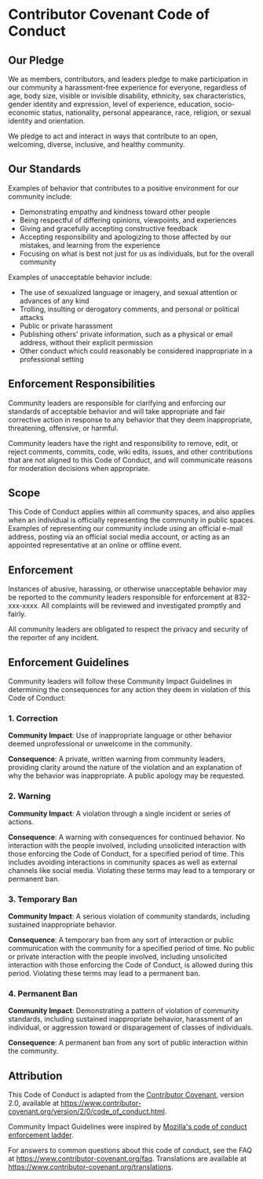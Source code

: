 # Contributor Covenant Code of Conduct

## Our Pledge

We as members, contributors, and leaders pledge to make participation in our
community a harassment-free experience for everyone, regardless of age, body
size, visible or invisible disability, ethnicity, sex characteristics, gender
identity and expression, level of experience, education, socio-economic status,
nationality, personal appearance, race, religion, or sexual identity
and orientation.

We pledge to act and interact in ways that contribute to an open, welcoming,
diverse, inclusive, and healthy community.

## Our Standards

Examples of behavior that contributes to a positive environment for our
community include:

* Demonstrating empathy and kindness toward other people
* Being respectful of differing opinions, viewpoints, and experiences
* Giving and gracefully accepting constructive feedback
* Accepting responsibility and apologizing to those affected by our mistakes,
  and learning from the experience
* Focusing on what is best not just for us as individuals, but for the
  overall community

Examples of unacceptable behavior include:

* The use of sexualized language or imagery, and sexual attention or
  advances of any kind
* Trolling, insulting or derogatory comments, and personal or political attacks
* Public or private harassment
* Publishing others' private information, such as a physical or email
  address, without their explicit permission
* Other conduct which could reasonably be considered inappropriate in a
  professional setting

## Enforcement Responsibilities

Community leaders are responsible for clarifying and enforcing our standards of
acceptable behavior and will take appropriate and fair corrective action in
response to any behavior that they deem inappropriate, threatening, offensive,
or harmful.

Community leaders have the right and responsibility to remove, edit, or reject
comments, commits, code, wiki edits, issues, and other contributions that are
not aligned to this Code of Conduct, and will communicate reasons for moderation
decisions when appropriate.

## Scope

This Code of Conduct applies within all community spaces, and also applies when
an individual is officially representing the community in public spaces.
Examples of representing our community include using an official e-mail address,
posting via an official social media account, or acting as an appointed
representative at an online or offline event.

## Enforcement

Instances of abusive, harassing, or otherwise unacceptable behavior may be
reported to the community leaders responsible for enforcement at
832-xxx-xxxx.
All complaints will be reviewed and investigated promptly and fairly.

All community leaders are obligated to respect the privacy and security of the
reporter of any incident.

## Enforcement Guidelines

Community leaders will follow these Community Impact Guidelines in determining
the consequences for any action they deem in violation of this Code of Conduct:

### 1. Correction

**Community Impact**: Use of inappropriate language or other behavior deemed
unprofessional or unwelcome in the community.

**Consequence**: A private, written warning from community leaders, providing
clarity around the nature of the violation and an explanation of why the
behavior was inappropriate. A public apology may be requested.

### 2. Warning

**Community Impact**: A violation through a single incident or series
of actions.

**Consequence**: A warning with consequences for continued behavior. No
interaction with the people involved, including unsolicited interaction with
those enforcing the Code of Conduct, for a specified period of time. This
includes avoiding interactions in community spaces as well as external channels
like social media. Violating these terms may lead to a temporary or
permanent ban.

### 3. Temporary Ban

**Community Impact**: A serious violation of community standards, including
sustained inappropriate behavior.

**Consequence**: A temporary ban from any sort of interaction or public
communication with the community for a specified period of time. No public or
private interaction with the people involved, including unsolicited interaction
with those enforcing the Code of Conduct, is allowed during this period.
Violating these terms may lead to a permanent ban.

### 4. Permanent Ban

**Community Impact**: Demonstrating a pattern of violation of community
standards, including sustained inappropriate behavior,  harassment of an
individual, or aggression toward or disparagement of classes of individuals.

**Consequence**: A permanent ban from any sort of public interaction within
the community.

## Attribution

This Code of Conduct is adapted from the [Contributor Covenant][homepage],
version 2.0, available at
https://www.contributor-covenant.org/version/2/0/code_of_conduct.html.

Community Impact Guidelines were inspired by [Mozilla's code of conduct
enforcement ladder](https://github.com/mozilla/diversity).

[homepage]: https://www.contributor-covenant.org

For answers to common questions about this code of conduct, see the FAQ at
https://www.contributor-covenant.org/faq. Translations are available at
https://www.contributor-covenant.org/translations.
